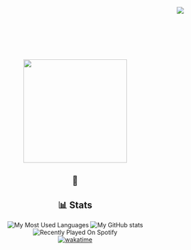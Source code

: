 <p align="right">

   <img src="https://komarev.com/ghpvc/?username=mark48853&color=ff69b4&style=flat-square&label=จำนวนคน+ส่+อ+ง"> 

</p>
   
<div display="flex" align="center" >
  <marquee> <h1> 🌟 Sawaddee-Kub </h1> </marquee>


   <img width="240px" src="https://github.com/mark48853/mark48853/blob/main/%E0%B8%AA%E0%B8%A7%E0%B8%B1%E0%B8%AA%E0%B8%94%E0%B8%B5%E0%B8%84%E0%B8%A3%E0%B8%B1%E0%B8%9A-%E0%B8%8A%E0%B8%A1%E0%B8%A3%E0%B8%A1.gif?raw=true">  

   
## 🙏 

## 📊 Stats

![My Most Used Languages](https://github-readme-stats.vercel.app/api/top-langs/?username=mark48853&layout=compact&langs_count=10&count_private=true)
![My GitHub stats](https://github-readme-stats.vercel.app/api?username=mark48853&count_private=true)
![Recently Played On Spotify](https://spotify-github-profile.vercel.app/api/view.svg?uid=21hyhsvu5n5mhohkztwixgvxi&cover_image=true&theme=default&bar_color=fcbdff&bar_color_cover=true)
   <br/>
   [![wakatime](https://wakatime.com/badge/user/b2ef7477-fbec-4fb4-a824-1f4d4ee4f697.svg)](https://wakatime.com/@b2ef7477-fbec-4fb4-a824-1f4d4ee4f697)
  
</div>
